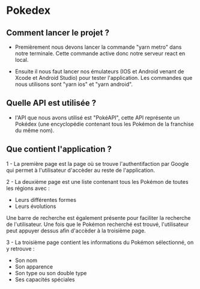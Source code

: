 # Pokedex

## Comment lancer le projet ?

- Premièrement nous devons lancer la commande "yarn metro" dans notre terminale. Cette commande active donc notre serveur react en local.

- Ensuite il nous faut lancer nos émulateurs (IOS et Android venant de Xcode et Android Studio) pour tester l'application. Les commandes que nous utilisons sont "yarn ios" et "yarn android".

## Quelle API est utilisée ?

- l'API que nous avons utilisé est "PokéAPI", cette API représente un Pokédex (une encyclopédie contenant tous les Pokémon de la franchise du même nom).

## Que contient l'application ?

1 - La première page est la page où se trouve l'authentifaction par Google qui permet à l'utilisateur d'accèder au reste de l'application.

2 - La deuxième page est une liste contenant tous les Pokémon de toutes les régions avec :

- Leurs différentes formes
- Leurs évolutions

Une barre de recherche est également présente pour faciliter la recherche de l'utilisateur. Une fois que le Pokémon recherché est trouvé, l'utilisateur peut appuyer dessus afin d'accèder à la troisième page.

3 - La troisième page contient les informations du Pokémon sélectionné, on y retrouve :

- Son nom
- Son apparence
- Son type ou son double type
- Ses capacités spéciales
